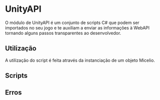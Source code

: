 # UnityAPI

O módulo de UnityAPI é um conjunto de scripts C# que podem ser importados no seu jogo e te auxiliam a enviar as informações à WebAPI tornando alguns passos transparentes ao desenvolvedor.



## Utilização

A utilização do script é feita através da instanciação de um objeto Micelio.

## Scripts



## Erros

